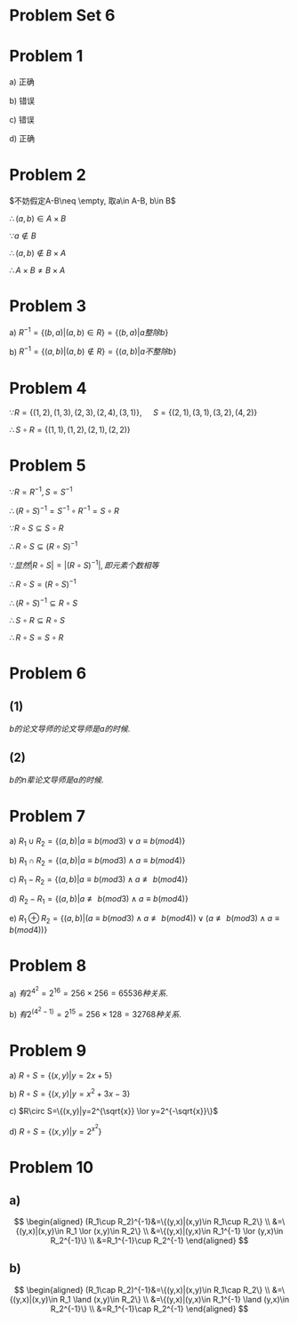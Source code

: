 # Problem Set 6

# Problem 1

a) 正确

b) 错误

c) 错误

d) 正确


# Problem 2

$不妨假定A-B\neq \empty, 取a\in A-B, b\in B$

$\therefore (a,b)\in A \times B$

$\because a\not\in B$

$\therefore (a,b)\not\in B\times A$

$\therefore A\times B\neq B\times A$


# Problem 3

a) $R^{-1}=\{(b,a)|(a,b)\in R\}=\{(b,a)|a整除b\}$

b) $R^{-1}=\{(a,b)|(a,b)\not\in R\}=\{(a,b)|a不整除b\}$


# Problem 4

$\because R=\{(1,2),(1,3),(2,3),(2,4),(3,1)\},$
$\quad S=\{(2,1),(3,1),(3,2),(4,2)\}$

$\therefore S \circ R=\{(1,1),(1,2),(2,1),(2,2)\}$


# Problem 5

$\because R=R^{-1},S=S^{-1}$

$\therefore (R\circ S)^{-1}=S^{-1}\circ R^{-1}=S\circ R$

$\because R\circ S \subseteq S\circ R$

$\therefore R\circ S\subseteq (R\circ S)^{-1}$

$\because 显然|R\circ S|=|(R\circ S)^{-1}|, 即元素个数相等$

$\therefore R\circ S = (R\circ S)^{-1}$

$\therefore (R\circ S)^{-1}\subseteq R\circ S$

$\therefore S \circ R\subseteq R\circ S$

$\therefore R\circ S = S\circ R$


# Problem 6

## (1)

$b的论文导师的论文导师是a的时候.$

## (2)

$b的n辈论文导师是a的时候.$

# Problem 7

a) $R_1\cup R_2=\{(a,b)|a\equiv b(mod3) \lor a\equiv b(mod4)\}$

b) $R_1\cap R_2=\{(a,b)|a\equiv b(mod3) \land a\equiv b(mod4)\}$

c) $R_1 - R_2=\{(a,b)|a\equiv b(mod3) \land a\not\equiv b(mod4)\}$

d) $R_2 - R_1=\{(a,b)|a\not\equiv b(mod3) \land a\equiv b(mod4)\}$

e) $R_1 \oplus R_2=\{(a,b)|(a\equiv b(mod3) \land a\not\equiv b(mod4))\lor (a\not\equiv b(mod3) \land a\equiv b(mod4))\}$


# Problem 8

a) $有2^{4^2}=2^{16}=256\times 256=65536种关系.$

b) $有2^{(4^2-1)}=2^{15}=256\times 128=32768种关系.$

# Problem 9

a) $R\circ S=\{(x,y)|y=2x+5\}$

b) $R\circ S=\{(x,y)|y=x^2+3x-3\}$

c) $R\circ S=\{(x,y)|y=2^{\sqrt{x}} \lor y=2^{-\sqrt{x}}\}$

d) $R\circ S=\{(x,y)|y=2^{x^2}\}$

# Problem 10

## a)

$$
\begin{aligned}
(R_1\cup R_2)^{-1}&=\{(y,x)|(x,y)\in R_1\cup R_2\} \\
&=\{(y,x)|(x,y)\in R_1 \lor (x,y)\in R_2\} \\
&=\{(y,x)|(y,x)\in R_1^{-1} \lor (y,x)\in R_2^{-1}\} \\
&=R_1^{-1}\cup R_2^{-1}
\end{aligned}
$$

## b)

$$
\begin{aligned}
(R_1\cap R_2)^{-1}&=\{(y,x)|(x,y)\in R_1\cap R_2\} \\
&=\{(y,x)|(x,y)\in R_1 \land (x,y)\in R_2\} \\
&=\{(y,x)|(y,x)\in R_1^{-1} \land (y,x)\in R_2^{-1}\} \\
&=R_1^{-1}\cap R_2^{-1}
\end{aligned}
$$

